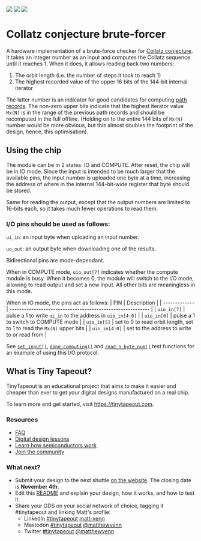 ![](../../workflows/gds/badge.svg) ![](../../workflows/docs/badge.svg) ![](../../workflows/test/badge.svg)

# Collatz conjecture brute-forcer

A hardware implementation of a brute-force checker for [Collatz conjecture][1].
It takes an integer number as an input and computes the Collatz sequence until
it reaches 1. When it does, it allows reading back two numbers:
1) The orbit length (i.e. the number of steps it took to reach 1)
2) The highest recorded value of the upper 16 bits of the 144-bit internal iterator

The latter number is an indicator for good candidates for computing [path
records][2]. The non-zero upper bits indicate that the highest iterator value
`Mx(N)` is in the range of the previous path records and should be recomputed in
the full offline. (Holding on to the entire 144 bits of `Mx(N)` number would be
more obvious, but this almost doubles the footprint of the design, hence, this
optimisation).

## Using the chip

The module can be in 2 states: IO and COMPUTE. After reset, the chip will be in
IO mode. Since the input is intended to be much larger that the available pins,
the input number is uploaded one byte at a time, increasing the address of where
in the internal 144-bit-wide register that byte should be stored.

Same for reading the output, except that the output numbers are limited to
16-bits each, so it takes much fewer operations to read them.

### I/O pins should be used as follows:

`ui_in`: an input byte when uploading an input number.

`uo_out`: an output byte when downloading one of the results.

Bidirectional pins are mode-dependant.

When in COMPUTE mode, `uio_out[7]` indicates whether the compute module is busy.
When it becomes 0, the module will switch to the I/O mode, allowing to read
output and set a new input. All other bits are meaningless in this mode.

When in IO mode, the pins act as follows:
| PIN           | Description                                                |
| ------------- | ---------------------------------------------------------- |
| `uio_in[7]`   | pulse a 1 to write `ui_in` to the address in `uio_in[4:0]` |
| `uio_in[6]`   | pulse a 1 to switch to COMPUTE mode                        |
| `uio_in[5]`   | set to 0 to read orbit length, set to 1 to read the `Mx(N)` upper bits |
| `uio_in[4:0]` | set to the address to write to or read from                |

See [`set_input()`][3], [`done_computing()`][4] and [`read_n_byte_num()`][5]
test functions for an example of using this I/O protocol.

## What is Tiny Tapeout?

TinyTapeout is an educational project that aims to make it easier and cheaper
than ever to get your digital designs manufactured on a real chip.

To learn more and get started, visit https://tinytapeout.com.

### Resources

- [FAQ](https://tinytapeout.com/faq/)
- [Digital design lessons](https://tinytapeout.com/digital_design/)
- [Learn how semiconductors work](https://tinytapeout.com/siliwiz/)
- [Join the community](https://discord.gg/rPK2nSjxy8)

### What next?

- Submit your design to the next shuttle [on the website](https://tinytapeout.com/#submit-your-design). The closing date is **November 4th**.
- Edit this [README](README.md) and explain your design, how it works, and how to test it.
- Share your GDS on your social network of choice, tagging it #tinytapeout and linking Matt's profile:
  - LinkedIn [#tinytapeout](https://www.linkedin.com/search/results/content/?keywords=%23tinytapeout) [matt-venn](https://www.linkedin.com/in/matt-venn/)
  - Mastodon [#tinytapeout](https://chaos.social/tags/tinytapeout) [@matthewvenn](https://chaos.social/@matthewvenn)
  - Twitter [#tinytapeout](https://twitter.com/hashtag/tinytapeout?src=hashtag_click) [@matthewvenn](https://twitter.com/matthewvenn)

[1]: https://en.wikipedia.org/wiki/Collatz_conjecture
[2]: http://www.ericr.nl/wondrous/pathrecs.html
[3]: https://github.com/rtfb/tt05-collatz/blob/main/src/test.py#L191
[4]: https://github.com/rtfb/tt05-collatz/blob/main/src/test.py#L206
[5]: https://github.com/rtfb/tt05-collatz/blob/main/src/test.py#L212
